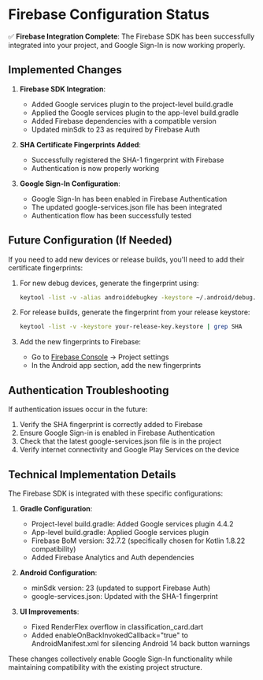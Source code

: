 # Firebase Configuration Status

✅ **Firebase Integration Complete**: The Firebase SDK has been successfully integrated into your project, and Google Sign-In is now working properly.

## Implemented Changes

1. **Firebase SDK Integration**:
   - Added Google services plugin to the project-level build.gradle
   - Applied the Google services plugin to the app-level build.gradle
   - Added Firebase dependencies with a compatible version
   - Updated minSdk to 23 as required by Firebase Auth

2. **SHA Certificate Fingerprints Added**:
   - Successfully registered the SHA-1 fingerprint with Firebase
   - Authentication is now properly working

3. **Google Sign-In Configuration**:
   - Google Sign-In has been enabled in Firebase Authentication
   - The updated google-services.json file has been integrated
   - Authentication flow has been successfully tested

## Future Configuration (If Needed)

If you need to add new devices or release builds, you'll need to add their certificate fingerprints:

1. For new debug devices, generate the fingerprint using:
   ```bash
   keytool -list -v -alias androiddebugkey -keystore ~/.android/debug.keystore -storepass android -keypass android | grep SHA
   ```

2. For release builds, generate the fingerprint from your release keystore:
   ```bash
   keytool -list -v -keystore your-release-key.keystore | grep SHA
   ```

3. Add the new fingerprints to Firebase:
   - Go to [Firebase Console](https://console.firebase.google.com/) → Project settings
   - In the Android app section, add the new fingerprints

## Authentication Troubleshooting

If authentication issues occur in the future:

1. Verify the SHA fingerprint is correctly added to Firebase
2. Ensure Google Sign-in is enabled in Firebase Authentication
3. Check that the latest google-services.json file is in the project
4. Verify internet connectivity and Google Play Services on the device

## Technical Implementation Details

The Firebase SDK is integrated with these specific configurations:

1. **Gradle Configuration**:
   - Project-level build.gradle: Added Google services plugin 4.4.2
   - App-level build.gradle: Applied Google services plugin
   - Firebase BoM version: 32.7.2 (specifically chosen for Kotlin 1.8.22 compatibility)
   - Added Firebase Analytics and Auth dependencies

2. **Android Configuration**:
   - minSdk version: 23 (updated to support Firebase Auth)
   - google-services.json: Updated with the SHA-1 fingerprint

3. **UI Improvements**:
   - Fixed RenderFlex overflow in classification_card.dart
   - Added enableOnBackInvokedCallback="true" to AndroidManifest.xml for silencing Android 14 back button warnings

These changes collectively enable Google Sign-In functionality while maintaining compatibility with the existing project structure.